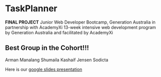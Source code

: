 # TaskPlanner
**FINAL PROJECT** Junior Web Developer Bootcamp, Generation Australia in partnership with AcademyXi
13-week intensive web development program by Generation Australia and facilitated by AcademyXi

## Best Group in the Cohort!!!
Arman Manalang
Shumaila Kashaif
Jensen Sodicta

Here is our [google slides presentation](https://docs.google.com/presentation/d/19P-dh15CzTFOilVGbNdDoAAHOcnvXcTMy18kU5X_wBU/edit?usp=sharing)

